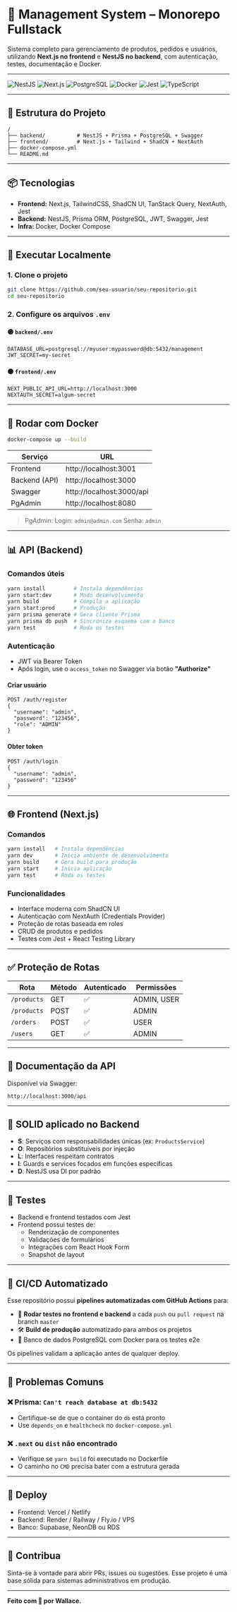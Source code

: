 
# 🧩 Management System – Monorepo Fullstack

Sistema completo para gerenciamento de produtos, pedidos e usuários, utilizando **Next.js no frontend** e **NestJS no backend**, com autenticação, testes, documentação e Docker.

---

![NestJS](https://img.shields.io/badge/NestJS-red?logo=nestjs&logoColor=white)
![Next.js](https://img.shields.io/badge/Next.js-black?logo=nextdotjs)
![PostgreSQL](https://img.shields.io/badge/Postgres-316192?logo=postgresql&logoColor=white)
![Docker](https://img.shields.io/badge/Docker-2496ED?logo=docker&logoColor=white)
![Jest](https://img.shields.io/badge/Tests-Jest-15c213?logo=jest)
![TypeScript](https://img.shields.io/badge/TypeScript-blue?logo=typescript)

---

## 📁 Estrutura do Projeto

```
/
├── backend/          # NestJS + Prisma + PostgreSQL + Swagger
├── frontend/         # Next.js + Tailwind + ShadCN + NextAuth
├── docker-compose.yml
└── README.md
```

---

## 📦 Tecnologias

- **Frontend:** Next.js, TailwindCSS, ShadCN UI, TanStack Query, NextAuth, Jest
- **Backend:** NestJS, Prisma ORM, PostgreSQL, JWT, Swagger, Jest
- **Infra:** Docker, Docker Compose

---

## 🚀 Executar Localmente

### 1. Clone o projeto

```bash
git clone https://github.com/seu-usuario/seu-repositorio.git
cd seu-repositorio
```

### 2. Configure os arquivos `.env`

#### 🟣 `backend/.env`

```env
DATABASE_URL=postgresql://myuser:mypassword@db:5432/management
JWT_SECRET=my-secret
```

#### ⚫ `frontend/.env`

```env
NEXT_PUBLIC_API_URL=http://localhost:3000
NEXTAUTH_SECRET=algum-secret
```

---

## 🐳 Rodar com Docker

```bash
docker-compose up --build
```

| Serviço       | URL                          |
|---------------|------------------------------|
| Frontend      | http://localhost:3001        |
| Backend (API) | http://localhost:3000        |
| Swagger       | http://localhost:3000/api    |
| PgAdmin       | http://localhost:8080        |

> PgAdmin:
> Login: `admin@admin.com`
> Senha: `admin`

---

## 📊 API (Backend)

### Comandos úteis

```bash
yarn install         # Instala dependências
yarn start:dev       # Modo desenvolvimento
yarn build           # Compila a aplicação
yarn start:prod      # Produção
yarn prisma generate # Gera cliente Prisma
yarn prisma db push  # Sincroniza esquema com o banco
yarn test            # Roda os testes
```

### Autenticação

- JWT via Bearer Token
- Após login, use o `access_token` no Swagger via botão **"Authorize"**

#### Criar usuário

```http
POST /auth/register
{
  "username": "admin",
  "password": "123456",
  "role": "ADMIN"
}
```

#### Obter token

```http
POST /auth/login
{
  "username": "admin",
  "password": "123456"
}
```

---

## 🌐 Frontend (Next.js)

### Comandos

```bash
yarn install   # Instala dependências
yarn dev       # Inicia ambiente de desenvolvimento
yarn build     # Gera build para produção
yarn start     # Inicia aplicação
yarn test      # Roda os testes
```

### Funcionalidades

- Interface moderna com ShadCN UI
- Autenticação com NextAuth (Credentials Provider)
- Proteção de rotas baseada em roles
- CRUD de produtos e pedidos
- Testes com Jest + React Testing Library

---

## ✅ Proteção de Rotas

| Rota          | Método | Autenticado | Permissões     |
|---------------|--------|-------------|----------------|
| `/products`   | GET    | ✅          | ADMIN, USER    |
| `/products`   | POST   | ✅          | ADMIN          |
| `/orders`     | POST   | ✅          | USER           |
| `/users`      | GET    | ✅          | ADMIN          |

---

## 📄 Documentação da API

Disponível via Swagger:

```
http://localhost:3000/api
```

---

## 🔐 SOLID aplicado no Backend

- **S**: Serviços com responsabilidades únicas (ex: `ProductsService`)
- **O**: Repositórios substituíveis por injeção
- **L**: Interfaces respeitam contratos
- **I**: Guards e services focados em funções específicas
- **D**: NestJS usa DI por padrão

---

## 🧪 Testes

- Backend e frontend testados com Jest
- Frontend possui testes de:
  - Renderização de componentes
  - Validações de formulários
  - Integrações com React Hook Form
  - Snapshot de layout

---

## 🔄 CI/CD Automatizado

Esse repositório possui **pipelines automatizadas com GitHub Actions** para:

- 🔎 **Rodar testes no frontend e backend** a cada `push` ou `pull request` na branch `master`
- 🛠️ **Build de produção** automatizado para ambos os projetos
- 🐘 Banco de dados PostgreSQL com Docker para os testes e2e

Os pipelines validam a aplicação antes de qualquer deploy.

---

## 🐞 Problemas Comuns

### ❌ Prisma: `Can't reach database at db:5432`

- Certifique-se de que o container do `db` está pronto
- Use `depends_on` e `healthcheck` no `docker-compose.yml`

### ❌ `.next` ou `dist` não encontrado

- Verifique se `yarn build` foi executado no Dockerfile
- O caminho no `CMD` precisa bater com a estrutura gerada

---

## 🎯 Deploy

- Frontend: Vercel / Netlify
- Backend: Render / Railway / Fly.io / VPS
- Banco: Supabase, NeonDB ou RDS

---

## 🤝 Contribua

Sinta-se à vontade para abrir PRs, issues ou sugestões.
Esse projeto é uma base sólida para sistemas administrativos em produção.

---

**Feito com 💙 por Wallace.**
